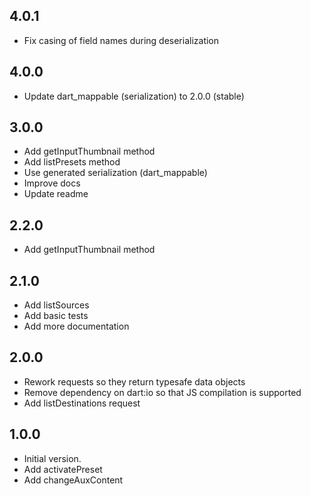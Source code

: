 ## 4.0.1

- Fix casing of field names during deserialization

## 4.0.0

- Update dart_mappable (serialization) to 2.0.0 (stable)

## 3.0.0

- Add getInputThumbnail method
- Add listPresets method
- Use generated serialization (dart_mappable)
- Improve docs
- Update readme

## 2.2.0

- Add getInputThumbnail method

## 2.1.0

- Add listSources
- Add basic tests
- Add more documentation

## 2.0.0

- Rework requests so they return typesafe data objects
- Remove dependency on dart:io so that JS compilation is supported
- Add listDestinations request

## 1.0.0

- Initial version.
- Add activatePreset
- Add changeAuxContent
